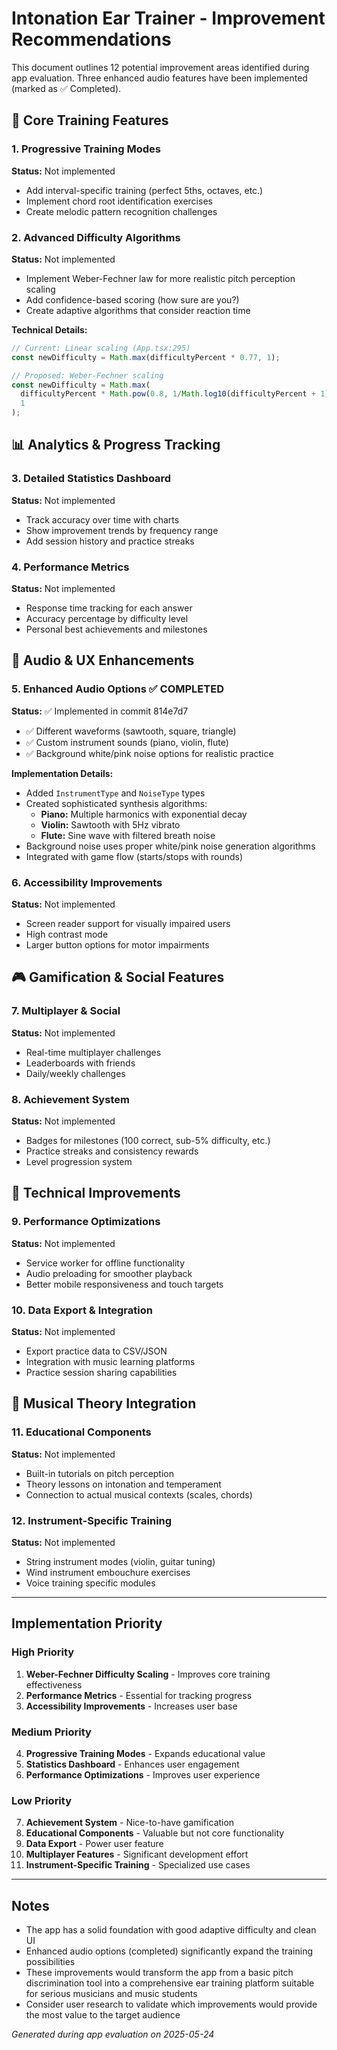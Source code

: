 # Intonation Ear Trainer - Improvement Recommendations

This document outlines 12 potential improvement areas identified during app evaluation. Three enhanced audio features have been implemented (marked as ✅ Completed).

## 🎯 Core Training Features

### 1. Progressive Training Modes
**Status:** Not implemented
- Add interval-specific training (perfect 5ths, octaves, etc.)
- Implement chord root identification exercises
- Create melodic pattern recognition challenges

### 2. Advanced Difficulty Algorithms
**Status:** Not implemented
- Implement Weber-Fechner law for more realistic pitch perception scaling
- Add confidence-based scoring (how sure are you?)
- Create adaptive algorithms that consider reaction time

**Technical Details:**
```javascript
// Current: Linear scaling (App.tsx:295)
const newDifficulty = Math.max(difficultyPercent * 0.77, 1);

// Proposed: Weber-Fechner scaling
const newDifficulty = Math.max(
  difficultyPercent * Math.pow(0.8, 1/Math.log10(difficultyPercent + 1)), 
  1
);
```

## 📊 Analytics & Progress Tracking

### 3. Detailed Statistics Dashboard
**Status:** Not implemented
- Track accuracy over time with charts
- Show improvement trends by frequency range
- Add session history and practice streaks

### 4. Performance Metrics
**Status:** Not implemented
- Response time tracking for each answer
- Accuracy percentage by difficulty level
- Personal best achievements and milestones

## 🎵 Audio & UX Enhancements

### 5. Enhanced Audio Options ✅ **COMPLETED**
**Status:** ✅ Implemented in commit 814e7d7
- ✅ Different waveforms (sawtooth, square, triangle)
- ✅ Custom instrument sounds (piano, violin, flute)
- ✅ Background white/pink noise options for realistic practice

**Implementation Details:**
- Added `InstrumentType` and `NoiseType` types
- Created sophisticated synthesis algorithms:
  - **Piano:** Multiple harmonics with exponential decay
  - **Violin:** Sawtooth with 5Hz vibrato
  - **Flute:** Sine wave with filtered breath noise
- Background noise uses proper white/pink noise generation algorithms
- Integrated with game flow (starts/stops with rounds)

### 6. Accessibility Improvements
**Status:** Not implemented
- Screen reader support for visually impaired users
- High contrast mode
- Larger button options for motor impairments

## 🎮 Gamification & Social Features

### 7. Multiplayer & Social
**Status:** Not implemented
- Real-time multiplayer challenges
- Leaderboards with friends
- Daily/weekly challenges

### 8. Achievement System
**Status:** Not implemented
- Badges for milestones (100 correct, sub-5% difficulty, etc.)
- Practice streaks and consistency rewards
- Level progression system

## 🔧 Technical Improvements

### 9. Performance Optimizations
**Status:** Not implemented
- Service worker for offline functionality
- Audio preloading for smoother playback
- Better mobile responsiveness and touch targets

### 10. Data Export & Integration
**Status:** Not implemented
- Export practice data to CSV/JSON
- Integration with music learning platforms
- Practice session sharing capabilities

## 🎹 Musical Theory Integration

### 11. Educational Components
**Status:** Not implemented
- Built-in tutorials on pitch perception
- Theory lessons on intonation and temperament
- Connection to actual musical contexts (scales, chords)

### 12. Instrument-Specific Training
**Status:** Not implemented
- String instrument modes (violin, guitar tuning)
- Wind instrument embouchure exercises
- Voice training specific modules

---

## Implementation Priority

### High Priority
1. **Weber-Fechner Difficulty Scaling** - Improves core training effectiveness
2. **Performance Metrics** - Essential for tracking progress
3. **Accessibility Improvements** - Increases user base

### Medium Priority
4. **Progressive Training Modes** - Expands educational value
5. **Statistics Dashboard** - Enhances user engagement
6. **Performance Optimizations** - Improves user experience

### Low Priority
7. **Achievement System** - Nice-to-have gamification
8. **Educational Components** - Valuable but not core functionality
9. **Data Export** - Power user feature
10. **Multiplayer Features** - Significant development effort
11. **Instrument-Specific Training** - Specialized use cases

---

## Notes

- The app has a solid foundation with good adaptive difficulty and clean UI
- Enhanced audio options (completed) significantly expand the training possibilities
- These improvements would transform the app from a basic pitch discrimination tool into a comprehensive ear training platform suitable for serious musicians and music students
- Consider user research to validate which improvements would provide the most value to the target audience

*Generated during app evaluation on 2025-05-24*